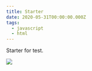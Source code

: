 ```yaml
---
title: Starter
date: 2020-05-31T00:00:00.000Z
tags:
  - javascript
  - html
---
```

Starter for test.

![](/asserts/test.png)